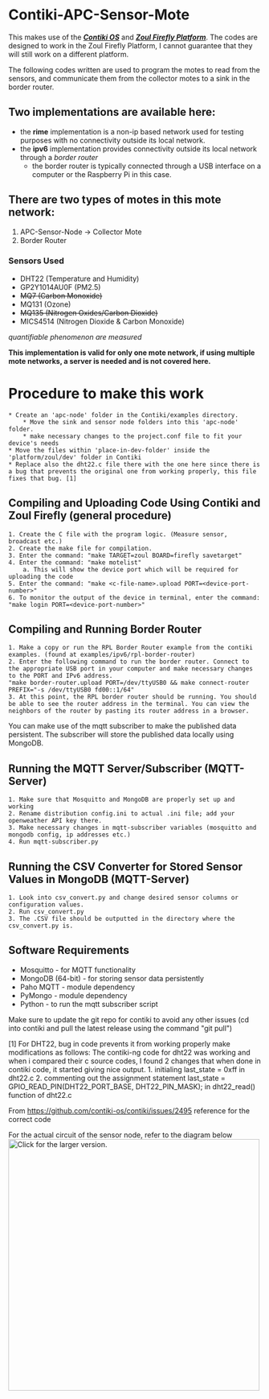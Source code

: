 # Contiki-APC-Sensor-Mote
This makes use of the [_**Contiki OS**_](https://github.com/contiki-os/contiki) and [_**Zoul Firefly Platform**_](https://github.com/Zolertia/Resources/wiki/Firefly).
The codes are designed to work in the Zoul Firefly Platform, I cannot guarantee that they will still work on a different platform.

The following codes written are used to program the motes to read from the sensors, and communicate them from the collector motes to a sink in the border router.

## Two implementations are available here:
* the **rime** implementation is a non-ip based network used for testing purposes with no connectivity outside its local network.
* the **ipv6** implementation provides connectivity outside its local network through a *border router*
	- the border router is typically connected through a USB interface on a computer or the Raspberry Pi in this case.

## There are two types of motes in this mote network:
1. APC-Sensor-Node -> Collector Mote
2. Border Router

### Sensors Used
* DHT22 (Temperature and Humidity)
* GP2Y1014AU0F (PM2.5)
* ~~MQ7 (Carbon Monoxide)~~
* MQ131 (Ozone)
* ~~MQ135 (Nitrogen Oxides/Carbon Dioxide)~~
* MICS4514 (Nitrogen Dioxide & Carbon Monoxide)

*quantifiable phenomenon are measured*

**This implementation is valid for only one mote network, if using multiple mote networks, a server is needed and is not covered here.**

# Procedure to make this work
	* Create an 'apc-node' folder in the Contiki/examples directory.
		* Move the sink and sensor node folders into this 'apc-node' folder.
		* make necessary changes to the project.conf file to fit your device's needs
	* Move the files within 'place-in-dev-folder' inside the 'platform/zoul/dev' folder in Contiki
	* Replace also the dht22.c file there with the one here since there is a bug that prevents the original one from working properly, this file fixes that bug. [1]

## Compiling and Uploading Code Using Contiki and Zoul Firefly (general procedure)

	1. Create the C file with the program logic. (Measure sensor, broadcast etc.)
	2. Create the make file for compilation.
	3. Enter the command: "make TARGET=zoul BOARD=firefly savetarget"
	4. Enter the command: "make motelist"
		a. This will show the device port which will be required for uploading the code
	5. Enter the command: "make <c-file-name>.upload PORT=<device-port-number>"
	6. To monitor the output of the device in terminal, enter the command: "make login PORT=<device-port-number>"

## Compiling and Running Border Router

	1. Make a copy or run the RPL Border Router example from the contiki examples. (found at examples/ipv6/rpl-border-router)
	2. Enter the following command to run the border router. Connect to the appropriate USB port in your computer and make necessary changes to the PORT and IPv6 address.
	"make border-router.upload PORT=/dev/ttyUSB0 && make connect-router PREFIX="-s /dev/ttyUSB0 fd00::1/64"
	3. At this point, the RPL border router should be running. You should be able to see the router address in the terminal. You can view the neighbors of the router by pasting its router address in a browser.

You can make use of the mqtt subscriber to make the published data persistent. The subscriber will store the published data locally using MongoDB.

## Running the MQTT Server/Subscriber (MQTT-Server)

	1. Make sure that Mosquitto and MongoDB are properly set up and working
	2. Rename distribution config.ini to actual .ini file; add your openweather API key there.
	3. Make necessary changes in mqtt-subscriber variables (mosquitto and mongodb config, ip addresses etc.)
	4. Run mqtt-subscriber.py

## Running the CSV Converter for Stored Sensor Values in MongoDB (MQTT-Server)
	1. Look into csv_convert.py and change desired sensor columns or configuration values.
	2. Run csv_convert.py
	3. The .CSV file should be outputted in the directory where the csv_convert.py is.

## Software Requirements
* Mosquitto - for MQTT functionality
* MongoDB (64-bit) - for storing sensor data persistently
* Paho MQTT - module dependency
* PyMongo - module dependency
* Python - to run the mqtt subscriber script

Make sure to update the git repo for contiki to avoid any other issues
(cd into contiki and pull the latest release using the command "git pull")

[1] For DHT22, bug in code prevents it from working properly make modifications as follows:
The contiki-ng code for dht22 was working and when i compared their c source codes, I found 2 changes that when done in contiki code, it started giving nice output.
	1. initialing last_state = 0xff in dht22.c
	2. commenting out the assignment statement last_state = GPIO_READ_PIN(DHT22_PORT_BASE, DHT22_PIN_MASK); in dht22_read() function of dht22.c

From <https://github.com/contiki-os/contiki/issues/2495> 
reference for the correct code

For the actual circuit of the sensor node, refer to the diagram below
<a href="https://drive.google.com/uc?export=view&id=1ppYzaRMT41cbpQjeJjn-ivF-o5hZ_xMN"><img src="https://drive.google.com/uc?export=view&id=1ppYzaRMT41cbpQjeJjn-ivF-o5hZ_xMN" style="width: 500px; max-width: 100%; height: auto" title="Click for the larger version."/></a>
